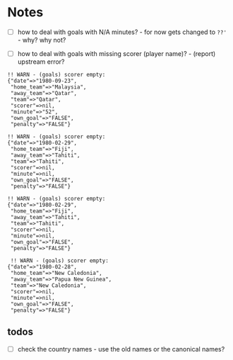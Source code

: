# Notes


- [ ] how to deal with goals with N/A minutes?
      - for now gets changed to `??'` - why? why not?

- [ ] how to deal with goals with missing scorer (player name)?
       - (report) upstream error?

```
!! WARN - (goals) scorer empty:
{"date"=>"1980-09-23",
 "home_team"=>"Malaysia",
 "away_team"=>"Qatar",
 "team"=>"Qatar",
 "scorer"=>nil,
 "minute"=>"52",
 "own_goal"=>"FALSE",
 "penalty"=>"FALSE"}

!! WARN - (goals) scorer empty:
{"date"=>"1980-02-29",
 "home_team"=>"Fiji",
 "away_team"=>"Tahiti",
 "team"=>"Tahiti",
 "scorer"=>nil,
 "minute"=>nil,
 "own_goal"=>"FALSE",
 "penalty"=>"FALSE"}

!! WARN - (goals) scorer empty:
{"date"=>"1980-02-29",
 "home_team"=>"Fiji",
 "away_team"=>"Tahiti",
 "team"=>"Tahiti",
 "scorer"=>nil,
 "minute"=>nil,
 "own_goal"=>"FALSE",
 "penalty"=>"FALSE"} 

 !! WARN - (goals) scorer empty:
{"date"=>"1980-02-28",
 "home_team"=>"New Caledonia",
 "away_team"=>"Papua New Guinea",
 "team"=>"New Caledonia",
 "scorer"=>nil,
 "minute"=>nil,
 "own_goal"=>"FALSE",
 "penalty"=>"FALSE"}
```


## todos

- [ ] check the country names 
      - use the old names or the canonical names?